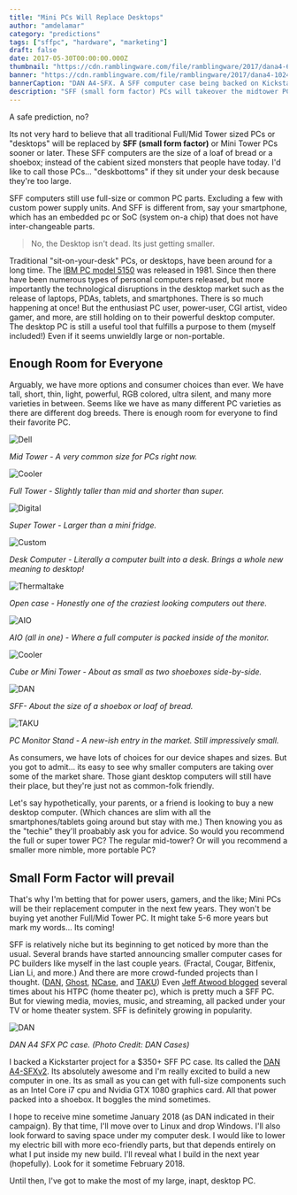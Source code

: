```yaml
---
title: "Mini PCs Will Replace Desktops"
author: "amdelamar"
category: "predictions"
tags: ["sffpc", "hardware", "marketing"]
draft: false
date: 2017-05-30T00:00:00.000Z
thumbnail: "https://cdn.ramblingware.com/file/ramblingware/2017/dana4-640.jpg"
banner: "https://cdn.ramblingware.com/file/ramblingware/2017/dana4-1024.jpg"
bannerCaption: "DAN A4-SFX. A SFF computer case being backed on Kickstarter. (Photo Credit: DAN Cases)"
description: "SFF (small form factor) PCs will takeover the midtower PC market, just like how tablets have taken a chunk of the laptop share."
---
```


A safe prediction, no?

Its not very hard to believe that all traditional Full/Mid Tower sized PCs or "desktops" will be replaced by **SFF (small form factor)** or Mini Tower PCs sooner or later. These SFF computers are the size of a loaf of bread or a shoebox; instead of the cabient sized monsters that people have today. I'd like to call those PCs... "deskbottoms" if they sit under your desk because they're too large.

SFF computers still use full-size or common PC parts. Excluding a few with custom power supply units. And SFF is different from, say your smartphone, which has an embedded pc or SoC (system on-a chip) that does not have inter-changeable parts.

> No, the Desktop isn't dead. Its just getting smaller.

Traditional "sit-on-your-desk" PCs, or desktops, have been around for a long time. The [IBM PC model 5150](https://en.wikipedia.org/wiki/IBM_Personal_Computer) was released in 1981\. Since then there have been numerous types of personal computers released, but more importantly the technological disruptions in the desktop market such as the release of laptops, PDAs, tablets, and smartphones. There is so much happening at once! But the enthusiast PC user, power-user, CGI artist, video gamer, and more, are still holding on to their powerful desktop computer. The desktop PC is still a useful tool that fulfills a purpose to them (myself included!) Even if it seems unwieldly large or non-portable.

## Enough Room for Everyone

Arguably, we have more options and consumer choices than ever. We have tall, short, thin, light, powerful, RGB colored, ultra silent, and many more varieties in between. Seems like we have as many different PC varieties as there are different dog breeds. There is enough room for everyone to find their favorite PC.

![Dell](https://cdn.ramblingware.com/file/ramblingware/2017/pc/midtower-640.jpg)

_Mid Tower - A very common size for PCs right now._

![Cooler](https://cdn.ramblingware.com/file/ramblingware/2017/pc/fulltower-650.jpg)

_Full Tower - Slightly taller than mid and shorter than super._

![Digital](https://cdn.ramblingware.com/file/ramblingware/2017/pc/supertower-849.png)

_Super Tower - Larger than a mini fridge._

![Custom](https://cdn.ramblingware.com/file/ramblingware/2017/pc/deskpc-640.jpg)

_Desk Computer - Literally a computer built into a desk. Brings a whole new meaning to desktop!_

![Thermaltake](https://cdn.ramblingware.com/file/ramblingware/2017/pc/openpc-640.jpg)

_Open case - Honestly one of the craziest looking computers out there._

![AIO](https://cdn.ramblingware.com/file/ramblingware/2017/pc/aiopc-640.jpg)

_AIO (all in one) - Where a full computer is packed inside of the monitor._

![Cooler](https://cdn.ramblingware.com/file/ramblingware/2017/pc/cubepc-640.jpg)

_Cube or Mini Tower - About as small as two shoeboxes side-by-side._

![DAN](https://cdn.ramblingware.com/file/ramblingware/2017/pc/sffpc-640.jpg)

_SFF- About the size of a shoebox or loaf of bread._

![TAKU](https://cdn.ramblingware.com/file/ramblingware/2017/pc/standpc-640.jpg)

_PC Monitor Stand - A new-ish entry in the market. Still impressively small._


As consumers, we have lots of choices for our device shapes and sizes. But you got to admit... its easy to see why smaller computers are taking over some of the market share. Those giant desktop computers will still have their place, but they're just not as common-folk friendly.

Let's say hypothetically, your parents, or a friend is looking to buy a new desktop computer. (Which chances are slim with all the smartphones/tablets going around but stay with me.) Then knowing you as the "techie" they'll proabably ask you for advice. So would you recommend the full or super tower PC? The regular mid-tower? Or will you recommend a smaller more nimble, more portable PC?

## Small Form Factor will prevail

That's why I'm betting that for power users, gamers, and the like; Mini PCs will be their replacement computer in the next few years. They won't be buying yet another Full/Mid Tower PC. It might take 5-6 more years but mark my words... Its coming!

SFF is relatively niche but its beginning to get noticed by more than the usual. Several brands have started announcing smaller computer cases for PC builders like myself in the last couple years. (Fractal, Cougar, Bitfenix, Lian Li, and more.) And there are more crowd-funded projects than I thought. ([DAN](https://www.dan-cases.com/dana4.php), [Ghost](http://www.louqe.com/ghost.html), [NCase](https://www.ncases.com/), and [TAKU](https://www.kickstarter.com/projects/1308692809/taku-the-monitor-stand-pc-case?ref=ramblingware)) Even [Jeff Atwood blogged](https://blog.codinghorror.com/the-2016-htpc-build/) several times about his HTPC (home theater pc), which is pretty much a SFF PC. But for viewing media, movies, music, and streaming, all packed under your TV or home theater system. SFF is definitely growing in popularity.

![DAN](https://cdn.ramblingware.com/file/ramblingware/2017/pc/dana42-640.jpg)

_DAN A4 SFX PC case. (Photo Credit: DAN Cases)_


I backed a Kickstarter project for a $350+ SFF PC case. Its called the [DAN A4-SFXv2](https://www.kickstarter.com/projects/33753221/dan-cases-a4-sfx-v2-an-ultra-compact-sff-case?ref=ramblingware). Its absolutely awesome and I'm really excited to build a new computer in one. Its as small as you can get with full-size components such as an Intel Core i7 cpu and Nvidia GTX 1080 graphics card. All that power packed into a shoebox. It boggles the mind sometimes.

I hope to receive mine sometime January 2018 (as DAN indicated in their campaign). By that time, I'll move over to Linux and drop Windows. I'll also look forward to saving space under my computer desk. I would like to lower my electric bill with more eco-friendly parts, but that depends entirely on what I put inside my new build. I'll reveal what I build in the next year (hopefully). Look for it sometime February 2018.

Until then, I've got to make the most of my large, inapt, desktop PC.
